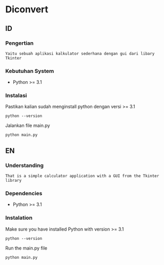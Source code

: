 # Diconvert

## ID

### Pengertian

    Yaitu sebuah aplikasi kalkulator sederhana dengan gui dari libary Tkinter

### Kebutuhan System

-   Python >= 3.1

### Instalasi

Pastikan kalian sudah menginstall python dengan versi >= 3.1

    python --version

Jalankan file main.py

    python main.py

## EN

### Understanding

    That is a simple calculator application with a GUI from the Tkinter library

### Dependencies

-   Python >= 3.1

### Instalation

Make sure you have installed Python with version >= 3.1

    python --version

Run the main.py file

    python main.py
